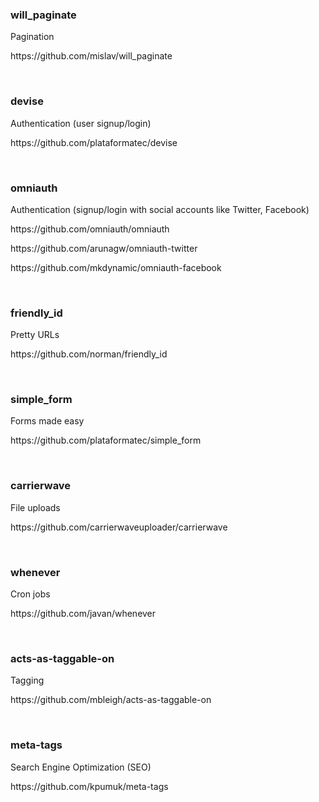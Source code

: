 
<h3>will_paginate</h3>
<p>Pagination</p>
<p>https://github.com/mislav/will_paginate</p>

<br>

<h3>devise</h3>
<p>Authentication (user signup/login)</p>
<p>https://github.com/plataformatec/devise</p>

<br>

<h3>omniauth</h3>
<p>Authentication (signup/login with social accounts like Twitter, Facebook)</p>
<p>https://github.com/omniauth/omniauth </p>
<p>https://github.com/arunagw/omniauth-twitter </p>
<p>https://github.com/mkdynamic/omniauth-facebook</p>

<br>

<h3>friendly_id</h3>
<p>Pretty URLs</p>
<p>https://github.com/norman/friendly_id</p>

<br>

<h3>simple_form</h3>
<p>Forms made easy</p>
<p>https://github.com/plataformatec/simple_form</p>

<br>

<h3>carrierwave</h3>
<p>File uploads</p>
<p>https://github.com/carrierwaveuploader/carrierwave</p>

<br>

<h3>whenever</h3>
<p>Cron jobs</p>
<p>https://github.com/javan/whenever</p>

<br>

<h3>acts-as-taggable-on</h3>
<p>Tagging</p>
<p>https://github.com/mbleigh/acts-as-taggable-on</p>

<br>

<h3>meta-tags</h3>
<p>Search Engine Optimization (SEO)</p>
<p>https://github.com/kpumuk/meta-tags</p>

